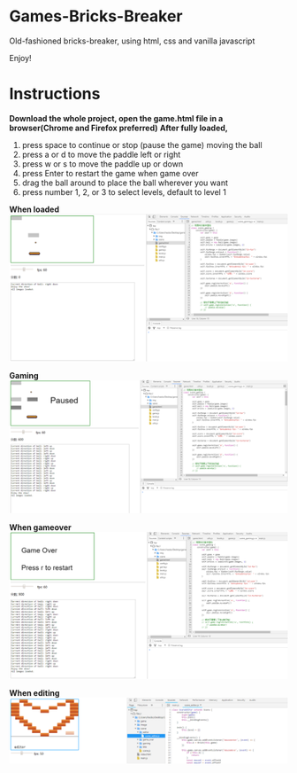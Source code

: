 # Games-Bricks-Breaker
Old-fashioned bricks-breaker, using html, css and vanilla javascript

Enjoy!

# Instructions
**Download the whole project, open the game.html file in a browser(Chrome and Firefox preferred)**
**After fully loaded,**

1) press space to continue or stop (pause the game) moving the ball
2) press a or d to move the paddle left or right
3) press w or s to move the paddle up or down
4) press Enter to restart the game when game over
5) drag the ball around to place the ball wherever you want
6) press number 1, 2, or 3 to select levels, default to level 1

**When loaded**
![press k to start or stop(pause the game) moving the ball](/screenshot_1.png)


**Gaming**
![press a, d, w, or s to move the paddle](/screenshot_2.png)


**When gameover**
![press Enter to restart the game when game is over](/screenshot_3.png)


**When editing**
![click in the available area to add bricks](/screenshot_4.png)
